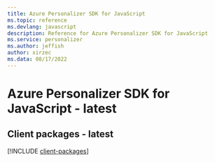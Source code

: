 ```yaml
---
title: Azure Personalizer SDK for JavaScript
ms.topic: reference
ms.devlang: javascript
description: Reference for Azure Personalizer SDK for JavaScript
ms.service: personalizer
ms.author: jeffish
author: xirzec
ms.data: 08/17/2022
---
```

# Azure Personalizer SDK for JavaScript - latest

## Client packages - latest
[!INCLUDE [client-packages](personalizer-client-index.md)]